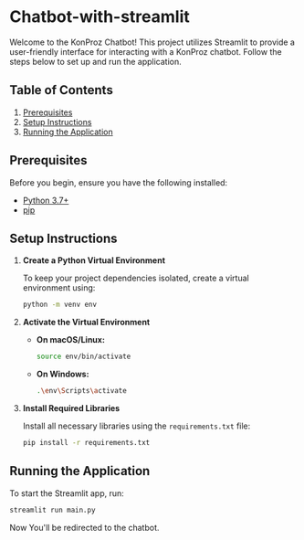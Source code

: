 # Chatbot-with-streamlit

Welcome to the KonProz Chatbot! This project utilizes Streamlit to provide a user-friendly interface for interacting with a KonProz chatbot. Follow the steps below to set up and run the application.

## Table of Contents

1. [Prerequisites](#prerequisites)
2. [Setup Instructions](#setup-instructions)
3. [Running the Application](#running-the-application)


## Prerequisites

Before you begin, ensure you have the following installed:

- [Python 3.7+](https://www.python.org/downloads/)
- [pip](https://pip.pypa.io/en/stable/)

## Setup Instructions

1. **Create a Python Virtual Environment**

   To keep your project dependencies isolated, create a virtual environment using:

   ```bash
   python -m venv env
   ```

2. **Activate the Virtual Environment**

   - **On macOS/Linux:**

     ```bash
     source env/bin/activate
     ```

   - **On Windows:**

     ```bash
     .\env\Scripts\activate
     ```

3. **Install Required Libraries**

   Install all necessary libraries using the `requirements.txt` file:

   ```bash
   pip install -r requirements.txt
   ```

## Running the Application

To start the Streamlit app, run:

```bash
streamlit run main.py
```

Now You'll be redirected to the chatbot.